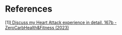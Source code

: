 # References
[1][I Discuss my Heart Attack experience in detail. 167b - ZeroCarbHealth&Fitness (2023)](https://www.youtube.com/watch?v=kUhk33yuLNI)
